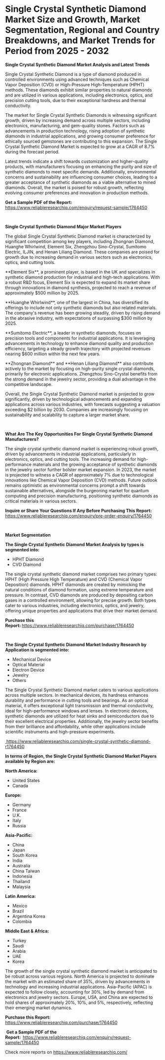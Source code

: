 <p><h1>Single Crystal Synthetic Diamond Market Size and Growth, Market Segmentation, Regional and Country Breakdowns, and Market Trends for Period from 2025 -  2032</h1></p><p><strong>Single Crystal Synthetic Diamond Market Analysis and Latest Trends</strong></p>
<p><p>Single Crystal Synthetic Diamond is a type of diamond produced in controlled environments using advanced techniques such as Chemical Vapor Deposition (CVD) or High-Pressure High-Temperature (HPHT) methods. These diamonds exhibit similar properties to natural diamonds and are utilized in various applications, including electronics, optics, and precision cutting tools, due to their exceptional hardness and thermal conductivity.</p><p>The market for Single Crystal Synthetic Diamonds is witnessing significant growth, driven by increasing demand across multiple sectors, including electronics, manufacturing, and gem-quality stones. Factors such as advancements in production technology, rising adoption of synthetic diamonds in industrial applications, and growing consumer preference for ethically sourced gemstones are contributing to this expansion. The Single Crystal Synthetic Diamond Market is expected to grow at a CAGR of 8.7% during the forecast period.</p><p>Latest trends indicate a shift towards customization and higher-quality products, with manufacturers focusing on enhancing the purity and size of synthetic diamonds to meet specific demands. Additionally, environmental concerns and sustainability are influencing consumer choices, leading to a greater acceptance of synthetic diamonds as a viable alternative to mined diamonds. Overall, the market is poised for robust growth, reflecting evolving consumer preferences and innovation in production methods.</p></p>
<p><strong>Get a Sample PDF of the Report:&nbsp;</strong> <a href="https://www.reliableresearchiq.com/enquiry/request-sample/1764450?utm_campaign=1117&utm_medium=2&utm_source=Github&utm_content=ia&utm_term=02022025&utm_id=single-crystal-synthetic-diamond">https://www.reliableresearchiq.com/enquiry/request-sample/1764450</a></p>
<p>&nbsp;</p>
<p><strong>Single Crystal Synthetic Diamond Major Market Players</strong></p>
<p><p>The global Single Crystal Synthetic Diamond market is characterized by significant competition among key players, including Zhongnan Diamond, Huanghe Whirlwind, Element Six, Zhengzhou Sino-Crystal, Sumitomo Electric, ILJIN, and Henan Liliang Diamond. These companies are poised for growth due to increasing demand in various sectors such as electronics, optics, and cutting tools.</p><p>**Element Six**, a prominent player, is based in the UK and specializes in synthetic diamond production for industrial and high-tech applications. With a robust R&D focus, Element Six is expected to expand its market share through innovations in diamond synthesis, projected to reach a revenue of approximately $500 million by 2025.</p><p>**Huanghe Whirlwind**, one of the largest in China, has diversified its offerings to include not only synthetic diamonds but also related materials. The company's revenue has been growing steadily, driven by rising demand in the abrasive industry, with expectations of surpassing $300 million by 2025.</p><p>**Sumitomo Electric**, a leader in synthetic diamonds, focuses on precision tools and components for industrial applications. It is leveraging advancements in technology to enhance diamond quality and production efficiency, targeting a steady growth trajectory with projected revenues nearing $600 million within the next few years.</p><p>**Zhongnan Diamond** and **Henan Liliang Diamond** also contribute actively to the market by focusing on high-purity single crystal diamonds, primarily for electronic applications. Zhengzhou Sino-Crystal benefits from the strong demand in the jewelry sector, providing a dual advantage in the competitive landscape.</p><p>Overall, the Single Crystal Synthetic Diamond market is projected to grow significantly, driven by technological advancements and expanding applications across various industries, with forecasts suggesting a valuation exceeding $2 billion by 2030. Companies are increasingly focusing on sustainability and scalability to capture a larger market share.</p></p>
<p>&nbsp;</p>
<p><strong>What Are The Key Opportunities For Single Crystal Synthetic Diamond Manufacturers?</strong></p>
<p><p>The single crystal synthetic diamond market is experiencing robust growth, driven by advancements in industrial applications, particularly in electronics, optics, and cutting tools. The increasing demand for high-performance materials and the growing acceptance of synthetic diamonds in the jewelry sector further bolster market expansion. In 2023, the market is projected to witness a CAGR of approximately 7% due to technological innovations like Chemical Vapor Deposition (CVD) methods. Future outlook remains optimistic as environmental concerns prompt a shift towards sustainable alternatives, alongside the burgeoning market for quantum computing and precision manufacturing, positioning synthetic diamonds as critical materials in various sectors.</p></p>
<p><strong>Inquire or Share Your Questions If Any Before Purchasing This Report:</strong> <a href="https://www.reliableresearchiq.com/enquiry/pre-order-enquiry/1764450?utm_campaign=1117&utm_medium=2&utm_source=Github&utm_content=ia&utm_term=02022025&utm_id=single-crystal-synthetic-diamond">https://www.reliableresearchiq.com/enquiry/pre-order-enquiry/1764450</a></p>
<p>&nbsp;</p>
<p><strong>Market Segmentation</strong></p>
<p><strong>The Single Crystal Synthetic Diamond Market Analysis by types is segmented into:</strong></p>
<p><ul><li>HPHT Diamond</li><li>CVD Diamond</li></ul></p>
<p><p>The single crystal synthetic diamond market comprises two primary types: HPHT (High Pressure High Temperature) and CVD (Chemical Vapor Deposition) diamonds. HPHT diamonds are created by mimicking the natural conditions of diamond formation, using extreme temperature and pressure. In contrast, CVD diamonds are produced by depositing carbon gases in a controlled environment, allowing for precise growth. Both types cater to various industries, including electronics, optics, and jewelry, offering unique properties and applications that drive their market demand.</p></p>
<p><strong>Purchase this Report:&nbsp;</strong><a href="https://www.reliableresearchiq.com/purchase/1764450?utm_campaign=1117&utm_medium=2&utm_source=Github&utm_content=ia&utm_term=02022025&utm_id=single-crystal-synthetic-diamond">https://www.reliableresearchiq.com/purchase/1764450</a></p>
<p>&nbsp;</p>
<p><strong>The Single Crystal Synthetic Diamond Market Industry Research by Application is segmented into:</strong></p>
<p><ul><li>Mechanical Device</li><li>Optical Material</li><li>Electron Device</li><li>Jewelry</li><li>Others</li></ul></p>
<p><p>The Single Crystal Synthetic Diamond market caters to various applications across multiple sectors. In mechanical devices, its hardness enhances durability and performance in cutting tools and bearings. As an optical material, it offers exceptional light transmission and thermal conductivity, ideal for high-performance windows and lenses. In electronic devices, synthetic diamonds are utilized for heat sinks and semiconductors due to their excellent electrical properties. Additionally, the jewelry sector benefits from their brilliance and affordability, while other applications include scientific instruments and high-pressure experiments.</p></p>
<p><a href="https://www.reliableresearchiq.com/single-crystal-synthetic-diamond-r1764450?utm_campaign=1117&utm_medium=2&utm_source=Github&utm_content=ia&utm_term=02022025&utm_id=single-crystal-synthetic-diamond">&nbsp;https://www.reliableresearchiq.com/single-crystal-synthetic-diamond-r1764450</a></p>
<p><strong>In terms of Region, the Single Crystal Synthetic Diamond Market Players available by Region are:</strong></p>
<p>
    <p> <strong> North America: </strong>
        <ul>
            <li>United States</li>
            <li>Canada</li>
        </ul>
        </p> 
    <p> <strong> Europe: </strong>
        <ul>
            <li>Germany</li>
            <li>France</li>
            <li>U.K.</li>
            <li>Italy</li>
            <li>Russia</li>
        </ul>
        </p> 
    <p> <strong> Asia-Pacific: </strong>
        <ul>
            <li>China</li>
            <li>Japan</li>
            <li>South Korea</li>
            <li>India</li>
            <li>Australia</li>
            <li>China Taiwan</li>
            <li>Indonesia</li>
            <li>Thailand</li>
            <li>Malaysia</li>
        </ul>
        </p> 
    <p> <strong> Latin America: </strong>
        <ul>
            <li>Mexico</li>
            <li>Brazil</li>
            <li>Argentina Korea</li>
            <li>Colombia</li>
        </ul>
        </p> 
    <p> <strong> Middle East & Africa: </strong>
        <ul>
            <li>Turkey</li>
            <li>Saudi</li>
            <li>Arabia</li>
            <li>UAE</li>
            <li>Korea</li>
        </ul>
    </p>
    </p>
<p><p>The growth of the single crystal synthetic diamond market is anticipated to be robust across various regions. North America is projected to dominate the market with an estimated share of 35%, driven by advancements in technology and increasing industrial applications. Asia-Pacific (APAC) is expected to follow closely, accounting for 30%, led by demand from electronics and jewelry sectors. Europe, USA, and China are expected to hold shares of approximately 20%, 10%, and 5%, respectively, reflecting their emerging market dynamics.</p></p>
<p><strong>Purchase this Report: </strong><a href="https://www.reliableresearchiq.com/purchase/1764450?utm_campaign=1117&utm_medium=2&utm_source=Github&utm_content=ia&utm_term=02022025&utm_id=single-crystal-synthetic-diamond">https://www.reliableresearchiq.com/purchase/1764450</a></p>
<p>&nbsp;<strong>Get a Sample PDF of the Report:&nbsp;&nbsp;</strong><a href="https://www.reliableresearchiq.com/enquiry/request-sample/1764450?utm_campaign=1117&utm_medium=2&utm_source=Github&utm_content=ia&utm_term=02022025&utm_id=single-crystal-synthetic-diamond">https://www.reliableresearchiq.com/enquiry/request-sample/1764450</a></p>
<p><strong></strong></p>
<p>Check more reports on <a href="https://www.reliableresearchiq.com/?utm_campaign=1117&utm_medium=2&utm_source=Github&utm_content=ia&utm_term=02022025&utm_id=single-crystal-synthetic-diamond">https://www.reliableresearchiq.com/</a></p>